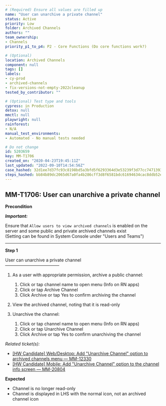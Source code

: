 ```yaml
---
# (Required) Ensure all values are filled up
name: "User can unarchive a private channel"
status: Active
priority: Low
folder: Archived Channels
authors: ""
team_ownership: 
- Channels
priority_p1_to_p4: P2 - Core Functions (Do core functions work?)

# (Optional)
location: Archived Channels
component: null
tags: []
labels: 
- cy-prod
- archived-channels
- fix-versions-not-empty-2022cleanup
tested_by_contributor: ""

# (Optional) Test type and tools
cypress: in Production
detox: null
mmctl: null
playwright: null
rainforest: 
- N/A
manual_test_environments:
- Automated - No manual tests needed

# Do not change
id: 5203659
key: MM-T1706
created_on: "2020-04-23T19:45:11Z"
last_updated: "2022-09-10T14:54:56Z"
case_hashed: 32d1ee7d37fc93c8198bd5a3bfd5f6293364d3e53239f3d77cc74713935aea42c9e2a6b7eded72e300a61a96742bd7d0
steps_hashed: bb84b89dc2065d67a0fa4b286cff3d8f6581bdc61694634cac8ddb52e455d1ca8a4c552a8e35f615a5b918aa07c9b074
---
```


<!-- (Auto-generated) Based on frontmatter's "key" and "name" -->

## MM-T1706: User can unarchive a private channel

**Precondition**

_**Important:**_

Ensure that `Allow users to view archived channels` is enabled on the server and some public and private archived channels exist\
(Setting can be found in System Console under "Users and Teams")

---

**Step 1**

User can unarchive a private channel\
–––––––––––––––––––––––––

1. As a user with appropriate permission, archive a public channel:

   1. Click or tap channel name to open menu (Info on RN apps)
   2. Click or tap Archive Channel
   3. Click Archive or tap Yes to confirm archiving the channel

2. View the archived channel, noting that it is read-only

3. Unarchive the channel:

   1. Click or tap channel name to open menu (Info on RN apps)
   2. Click or tap Unarchive Channel
   3. Click Archive or tap Yes to confirm unarchiving the channel

_Related ticket(s):_

- [\[HW Candidate\] Web/Desktop: Add "Unarchive Channel" option to archived channels menu — MM-12330](https://mattermost.atlassian.net/browse/MM-12330)
- [\[HW Candidate\] Mobile: Add "Unarchive Channel" option to the channel info screen — MM-20804](https://mattermost.atlassian.net/browse/MM-20804)

**Expected**

- Channel is no longer read-only
- Channel is displayed in LHS with the normal icon, not an archived channel icon
